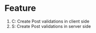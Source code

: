 # Feature

1. C: Create Post validations in client side
1. S: Create Post validations in server side